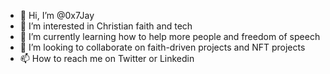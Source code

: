 - 👋 Hi, I’m @0x7Jay
- 👀 I’m interested in Christian faith and tech
- 🌱 I’m currently learning how to help more people and freedom of speech
- 💞️ I’m looking to collaborate on faith-driven projects and NFT projects
- 📫 How to reach me on Twitter or Linkedin

<!---
0x7Jay/0x7Jay is a ✨ special ✨ repository because its `README.md` (this file) appears on your GitHub profile.
You can click the Preview link to take a look at your changes.
--->
